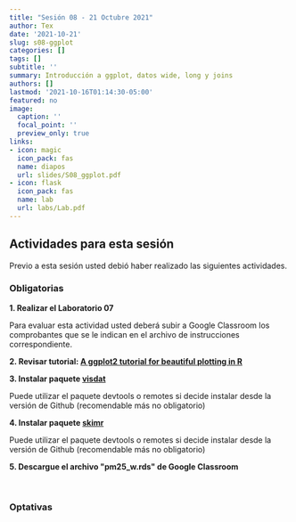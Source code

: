 ```yaml
---
title: "Sesión 08 - 21 Octubre 2021"
author: Tex
date: '2021-10-21'
slug: s08-ggplot
categories: []
tags: []
subtitle: ''
summary: Introducción a ggplot, datos wide, long y joins
authors: []
lastmod: '2021-10-16T01:14:30-05:00'
featured: no
image:
  caption: ''
  focal_point: ''
  preview_only: true
links:
- icon: magic
  icon_pack: fas
  name: diapos
  url: slides/S08_ggplot.pdf
- icon: flask
  icon_pack: fas
  name: lab
  url: labs/Lab.pdf
---
```



## Actividades para esta sesión 

Previo a esta sesión usted debió haber realizado las siguientes actividades.


### Obligatorias

**1. Realizar el Laboratorio 07**

Para evaluar esta actividad usted deberá subir a Google Classroom los 
comprobantes que se le indican en el archivo de instrucciones correspondiente.

**2. Revisar tutorial: [A ggplot2 tutorial for beautiful plotting in R](https://www.cedricscherer.com/2019/08/05/a-ggplot2-tutorial-for-beautiful-plotting-in-r/)**

**3. Instalar paquete [visdat](https://github.com/ropensci/visdat)**

Puede utilizar el paquete devtools o remotes si decide instalar desde la versión de Github (recomendable más no obligatorio)

**4. Instalar paquete [skimr](https://github.com/ropensci/skimr)**

Puede utilizar el paquete devtools o remotes si decide instalar desde la versión de Github (recomendable más no obligatorio)

**5. Descargue el archivo "pm25_w.rds" de Google Classroom**

&nbsp;


### Optativas


&nbsp;

&nbsp;
